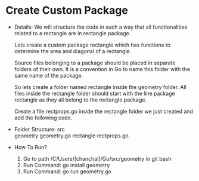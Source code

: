# Create Custom Package

* Details: We will structure the code in such a way that all functionalities related to a rectangle are in rectangle package.

    Lets create a custom package rectangle which has functions to determine the area and diagonal of a rectangle.

    Source files belonging to a package should be placed in separate folders of their own. It is a convention in Go to name this folder       with the same name of the package.

    So lets create a folder named rectangle inside the geometry folder. All files inside the rectangle folder should start with the line       package rectangle as they all belong to the rectangle package.

    Create a file rectprops.go inside the rectangle folder we just created and add the following code.

* Folder Structure:
    src  
        geometry
            geometry.go
            rectangle
                rectprops.go
                     
* How To Run?
    1. Go to path /C/Users/[chanchal]/Go/src/geometry in git bash
    2. Run Command: go install geometry
    3. Run Command: go run geometry.go


                     
              
